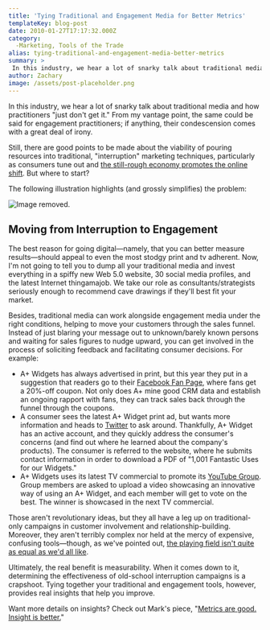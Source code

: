 ```yaml
---
title: 'Tying Traditional and Engagement Media for Better Metrics'
templateKey: blog-post
date: 2010-01-27T17:17:32.000Z
category: 
  -Marketing, Tools of the Trade
alias: tying-traditional-and-engagement-media-better-metrics
summary: > 
 In this industry, we hear a lot of snarky talk about traditional media and how practitioners "just don't get it." From my vantage point, the same could be said for engagement practitioners; if anything, their condescension comes with a great deal of irony. Still, there are good points to be made about the viability of pouring resources into traditional, "interruption" marketing techniques, particularly as consumers tune out and the still-rough economy promotes the online shift. But where to start?
author: Zachary
image: /assets/post-placeholder.png
---
```


In this industry, we hear a lot of snarky talk about traditional media and how practitioners "just don't get it." From my vantage point, the same could be said for engagement practitioners; if anything, their condescension comes with a great deal of irony.

Still, there are good points to be made about the viability of pouring resources into traditional, "interruption" marketing techniques, particularly as consumers tune out and [the still-rough economy promotes the online shift](http://www.mediapost.com/publications/index.cfm?fa=Articles.showArticle&art_aid=101150). But where to start?

The following illustration highlights (and grossly simplifies) the problem:

![Image removed.](/core/misc/icons/e32700/error.svg "This image has been removed. For security reasons, only images from the local domain are allowed.")

Moving from Interruption to Engagement
--------------------------------------

The best reason for going digital—namely, that you can better measure results—should appeal to even the most stodgy print and tv adherent. Now, I'm not going to tell you to dump all your traditional media and invest everything in a spiffy new Web 5.0 website, 30 social media profiles, and the latest Internet thingamajob. We take our role as consultants/strategists seriously enough to recommend cave drawings if they'll best fit your market.

Besides, traditional media can work alongside engagement media under the right conditions, helping to move your customers through the sales funnel. Instead of just blaring your message out to unknown/barely known persons and waiting for sales figures to nudge upward, you can get involved in the process of soliciting feedback and facilitating consumer decisions. For example:

*   A+ Widgets has always advertised in print, but this year they put in a suggestion that readers go to their [Facebook Fan Page](/2009/10/27/own-dont-rent-your-facebook-page), where fans get a 20%-off coupon. Not only does A+ mine good CRM data and establish an ongoing rapport with fans, they can track sales back through the funnel through the coupons.
*   A consumer sees the latest A+ Widget print ad, but wants more information and heads to [Twitter](http://www.twitter.com) to ask around. Thankfully, A+ Widget has an active account, and they quickly address the consumer's concerns (and find out where he learned about the company's products). The consumer is referred to the website, where he submits contact information in order to download a PDF of "1,001 Fantastic Uses for our Widgets."
*   A+ Widgets uses its latest TV commercial to promote its [YouTube Group](http://www.google.com/support/youtube/bin/answer.py?hl=en&answer=67404). Group members are asked to upload a video showcasing an innovative way of using an A+ Widget, and each member will get to vote on the best. The winner is showcased in the next TV commercial.

Those aren't revolutionary ideas, but they all have a leg up on traditional-only campaigns in customer involvement and relationship-building. Moreover, they aren't terribly complex nor held at the mercy of expensive, confusing tools—though, as we've pointed out, [the playing field isn't quite as equal as we'd all like](/2009/11/23/facebook-puts-pro-back-promotion).

Ultimately, the real benefit is measurability. When it comes down to it, determining the effectiveness of old-school interruption campaigns is a crapshoot. Tying together your traditional and engagement tools, however, provides real insights that help you improve.

Want more details on insights? Check out Mark's piece, "[Metrics are good. Insight is better.](/2010/02/01/metrics-are-good-insight-better)"